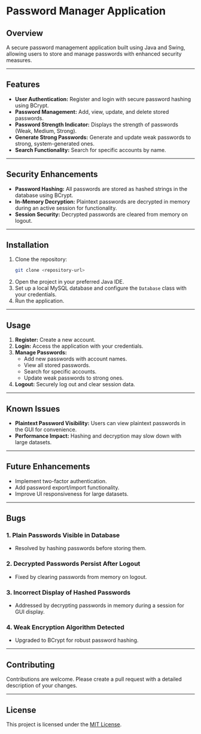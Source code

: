 # Password Manager Application

## Overview
A secure password management application built using Java and Swing, allowing users to store and manage passwords with enhanced security measures.

---

## Features
- **User Authentication:** Register and login with secure password hashing using BCrypt.
- **Password Management:** Add, view, update, and delete stored passwords.
- **Password Strength Indicator:** Displays the strength of passwords (Weak, Medium, Strong).
- **Generate Strong Passwords:** Generate and update weak passwords to strong, system-generated ones.
- **Search Functionality:** Search for specific accounts by name.

---

## Security Enhancements
- **Password Hashing:** All passwords are stored as hashed strings in the database using BCrypt.
- **In-Memory Decryption:** Plaintext passwords are decrypted in memory during an active session for functionality.
- **Session Security:** Decrypted passwords are cleared from memory on logout.

---

## Installation
1. Clone the repository:
   ```bash
   git clone <repository-url>
   ```
2. Open the project in your preferred Java IDE.
3. Set up a local MySQL database and configure the `Database` class with your credentials.
4. Run the application.

---

## Usage
1. **Register:** Create a new account.
2. **Login:** Access the application with your credentials.
3. **Manage Passwords:**
   - Add new passwords with account names.
   - View all stored passwords.
   - Search for specific accounts.
   - Update weak passwords to strong ones.
4. **Logout:** Securely log out and clear session data.

---

## Known Issues
- **Plaintext Password Visibility:** Users can view plaintext passwords in the GUI for convenience.
- **Performance Impact:** Hashing and decryption may slow down with large datasets.

---

## Future Enhancements
- Implement two-factor authentication.
- Add password export/import functionality.
- Improve UI responsiveness for large datasets.

---

## Bugs
### 1. **Plain Passwords Visible in Database**
- Resolved by hashing passwords before storing them.

### 2. **Decrypted Passwords Persist After Logout**
- Fixed by clearing passwords from memory on logout.

### 3. **Incorrect Display of Hashed Passwords**
- Addressed by decrypting passwords in memory during a session for GUI display.

### 4. **Weak Encryption Algorithm Detected**
- Upgraded to BCrypt for robust password hashing.

---

## Contributing
Contributions are welcome. Please create a pull request with a detailed description of your changes.

---

## License
This project is licensed under the [MIT License](LICENSE).
